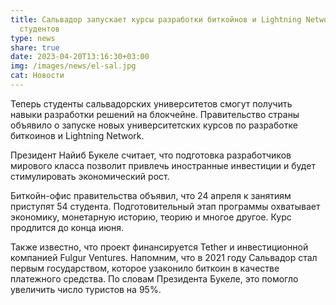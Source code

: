 ```yaml
---
title: Сальвадор запускает курсы разработки биткойнов и Lightning Network для
  студентов
type: news
share: true
date: 2023-04-20T13:16:30+03:00
img: /images/news/el-sal.jpg
cat: Новости
---
```

Теперь студенты сальвадорских университетов смогут получить навыки разработки решений на блокчейне. Правительство страны объявило о запуске новых университетских курсов по разработке биткоинов  и Lightning Network. 


Президент Найиб Букеле считает, что подготовка разработчиков мирового класса позволит привлечь иностранные инвестиции и будет стимулировать экономический рост. 


Биткойн-офис правительства объявил, что 24 апреля к занятиям приступят 54 студента. Подготовительный этап программы охватывает экономику, монетарную историю, теорию и многое другое. Курс продлится до конца июня.


Также известно, что проект финансируется Tether и инвестиционной компанией Fulgur Ventures.
Напомним, что в 2021 году Сальвадор стал первым государством, которое узаконило биткоин в качестве платежного средства. По словам Президента Букеле, это помогло увеличить число туристов на 95%.